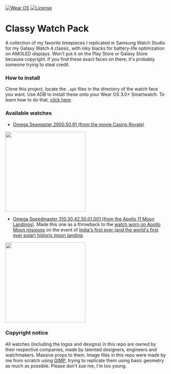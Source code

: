 [![Wear OS](https://img.shields.io/badge/Made%20for-Wear%20OS%203.0-4285f4.svg?style=flat-square&logo=wear%20os)](https://wearos.google.com)
[![License](https://img.shields.io/badge/License-MIT-purple?style=flat-square&logo=libreoffice)](LICENSE)

# Classy Watch Pack

A collection of my favorite timepieces I replicated in Samsung Watch Studio for my Galaxy Watch 4 classic, with inky blacks for battery-life optimization on AMOLED displays. Won't put it on the Play Store or Galaxy Store because copyright. If you find these exact faces on there, it's probably someone trying to steal credit.

### How to install

Clone this project, locate the `.apk` files in the directory of the watch face you want. Use ADB to install these onto your Wear OS 3.0+ Smartwatch. To learn how to do that, [click here](https://forum.xda-developers.com/t/how-to-install-apps-on-wear-os-all-methods.4510255/).

### Available watches

- [Omega Seamaster 2900.50.91 (from the movie Casino Royale)](https://www.omegawatches.com/watch-omega-seamaster-planet-ocean-big-size-29005091)
<img src = "https://www.omegawatches.com/media/catalog/product/cache/a5c37fddc1a529a1a44fea55d527b9a116f3738da3a2cc38006fcc613c37c391/o/m/omega-seamaster-planet-ocean-big-size-29005091-l-707a76.png" width = "250dp">

- [Omega Speedmaster 310.30.42.50.01.001 (from the Apollo 11 Moon Landings)](https://www.omegawatches.com/watch-omega-speedmaster-moonwatch-professional-co-axial-master-chronometer-chronograph-42-mm-31030425001001). Made this one as a throwback to the [watch worn on Apollo Moon missions](https://history.nasa.gov/alsj/omega.html) on the event of [India's first ever (and the world's first ever polar) historic moon landing](https://www.npr.org/2023/08/23/1195411957/india-joins-an-elite-club-as-first-to-land-a-spacecraft-near-the-moons-south-pol#:~:text=India%20has%20reached%20the%20south,in%20the%20BRICS%20nations%20summit).
<img src = "https://www.omegawatches.com/media/catalog/product/cache/a5c37fddc1a529a1a44fea55d527b9a116f3738da3a2cc38006fcc613c37c391/o/m/omega-speedmaster-moonwatch-professional-co-axial-master-chronometer-chronograph-42-mm-31030425001001-l-92cae8.png" width = "250dp">

<!--
- [Omega Speedmaster Skywalker X-33 318.90.45.79.01.001](https://www.omegawatches.com/watch-omega-speedmaster-skywalker-x-33-chronograph-45-mm-31890457901001#:~:text=Speedmaster%20Skywalker%20X%2D33%20Chronograph,01.001%20%7C%20OMEGA%C2%AE\))
<img src = "https://www.omegawatches.com/media/catalog/product/cache/a5c37fddc1a529a1a44fea55d527b9a116f3738da3a2cc38006fcc613c37c391/o/m/omega-speedmaster-skywalker-x-33-chronograph-45-mm-31890457901001-l-837ecf.png" width = "250dp">
-->

### Copyright notice
All watches (including the logos and designs) in this repo are owned by their respective companies, made by talented designers, engineers and watchmakers. Massive props to them. Image files in this repo were made by me from scratch using [GIMP](https://github.com/GNOME/gimp), trying to replicate them using basic geometry as much as possible. Please don't sue me, I'm too young.
 
